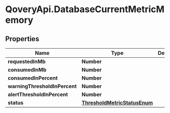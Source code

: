 # QoveryApi.DatabaseCurrentMetricMemory

## Properties

Name | Type | Description | Notes
------------ | ------------- | ------------- | -------------
**requestedInMb** | **Number** |  | [optional] 
**consumedInMb** | **Number** |  | [optional] 
**consumedInPercent** | **Number** |  | [optional] 
**warningThresholdInPercent** | **Number** |  | [optional] 
**alertThresholdInPercent** | **Number** |  | [optional] 
**status** | [**ThresholdMetricStatusEnum**](ThresholdMetricStatusEnum.md) |  | [optional] 


